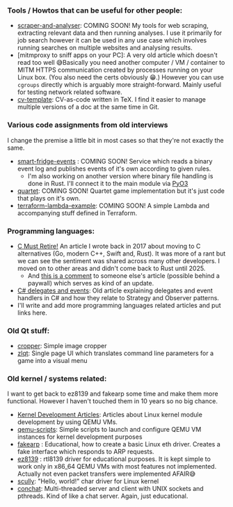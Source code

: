 ### Tools / Howtos that can be useful for other people:
- [scraper-and-analyser](): COMING SOON! My tools for web scraping, extracting relevant data and then running analyses. I use it primarily for job search however it can be used in any use case which involves running searches on multiple websites and analysing results.
- [mitmproxy to sniff apps on your PC]: A very old article which doesn't read too well 😅Basically you need another computer / VM / container to MITM HTTPS communication created by processes running on your Linux box. (You also need the certs obviously 😁.) However you can use `cgroups` directly which is arguably more straight-forward. Mainly useful for testing network related software.
- [cv-template](https://github.com/aciliketcap/cv-template): CV-as-code written in TeX. I find it easier to manage multiple versions of a doc at the same time in Git.
### Various code assignments from old interviews
I change the premise a little bit in most cases so that they're not exactly the same.
- [smart-fridge-events]() : COMING SOON! Service which reads a binary event log and publishes events of it's own according to given rules.
	- I'm also working on another version where binary file handling is done in Rust. I'll connect it to the main module via [PyO3](https://github.com/PyO3/pyo3)
- [quartet](): COMING SOON! Quartet game implementation but it's just code that plays on it's own.
- [terraform-lambda-example](): COMING SOON! A simple Lambda and accompanying stuff defined in Terraform.
### Programming languages:
- [C Must Retire!](https://www.linkedin.com/pulse/c-must-retire-sinan-akpolat/) An article I wrote back in 2017 about moving to C alternatives (Go, modern C++, Swift and, Rust). It was more of a rant but we can see the sentiment was shared across many other developers. I moved on to other areas and didn't come back to Rust until 2025.
	- And [this is a comment](https://medium.com/@aciliketcap/like-some-other-people-who-commented-i-think-that-the-correct-thing-to-do-is-to-look-for-45d8fbaec4bb) to someone else's article (possible behind a paywall) which serves as kind of an update.
- [C# delegates and events](https://medium.com/@aciliketcap/c-delegates-and-events-baf4d48f84a): Old article explaining delegates and event handlers in C# and how they relate to Strategy and Observer patterns.
- I'll write and add more programming languages related articles and put links here.
### Old Qt stuff:
- [cropper](https://github.com/aciliketcap/cropper): Simple image cropper
- [zlqt](https://github.com/aciliketcap/zlqt): Single page UI which translates command line parameters for a game into a visual menu
### Old kernel / systems related:
I want to get back to ez8139 and fakearp some time and make them more functional. However I haven't touched them in 10 years so no big chance.
- [Kernel Development Articles](https://medium.com/@aciliketcap/reviving-kernel-development-articles-from-2014-intro-be61a1646f35): Articles about Linux kernel module development by using QEMU VMs.
- [qemu-scripts](https://github.com/aciliketcap/qemu-scripts): Simple scripts to launch and configure QEMU VM instances for kernel development purposes
- [fakearp](https://github.com/aciliketcap/fakearp) : Educational, how to create a basic Linux eth driver. Creates a fake interface which responds to ARP requests. 
- [ez8139](https://github.com/aciliketcap/ez8139) : rtl8139 driver for educational purposes. It is kept simple to work only in x86_64 QEMU VMs with most features not implemented. Actually not even packet transfers were implemented AFAIR😅
- [scully](https://github.com/aciliketcap/scully): "Hello, world!" char driver for Linux kernel
- [conchat](https://github.com/aciliketcap/conchat): Multi-threaded server and client with UNIX sockets and pthreads. Kind of like a chat server. Again, just educational.

